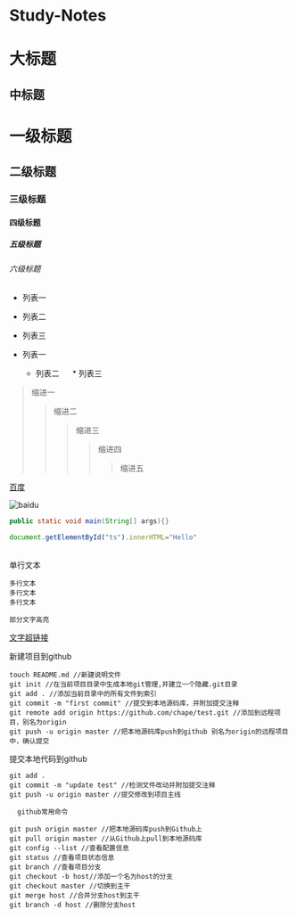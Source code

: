 # Study-Notes

大标题
====

中标题
-------

# 一级标题
## 二级标题
### 三级标题
#### 四级标题
##### 五级标题
###### 六级标题

* 列表一
* 列表二
* 列表三

* 列表一
    * 列表二
      * 列表三

>缩进一
>>缩进二
>>>缩进三
>>>>缩进四
>>>>>缩进五

[百度](http://baidu.com)

![baidu](http://www.baidu.com/img/bdlogo.gif "百度logo")  

```java
public static void main(String[] args){}
```

```javascript
document.getElementById("ts").innerHTML="Hello"
```
<br>
  单行文本

    多行文本
    多行文本
    多行文本

``部分文字高亮``

[文字超链接](https://www.cnblogs.com/shiy/p/6526868.html"鼠标悬停显示")


新建项目到github
```
touch README.md //新建说明文件
git init //在当前项目目录中生成本地git管理,并建立一个隐藏.git目录
git add . //添加当前目录中的所有文件到索引
git commit -m "first commit" //提交到本地源码库，并附加提交注释
git remote add origin https://github.com/chape/test.git //添加到远程项目，别名为origin
git push -u origin master //把本地源码库push到github 别名为origin的远程项目中，确认提交
```

提交本地代码到github
```
git add .
git commit -m "update test" //检测文件改动并附加提交注释
git push -u origin master //提交修改到项目主线
```

      github常用命令
```
git push origin master //把本地源码库push到Github上
git pull origin master //从Github上pull到本地源码库
git config --list //查看配置信息
git status //查看项目状态信息
git branch //查看项目分支
git checkout -b host//添加一个名为host的分支
git checkout master //切换到主干
git merge host //合并分支host到主干
git branch -d host //删除分支host
```
